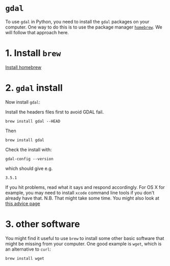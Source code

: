 # `gdal`

To use `gdal` in Python, you need to install the `gdal` packages on your computer. One way to do this is to use the package manager [`homebrew`](https://brew.sh). We will follow that approach here. 

# 1. Install `brew`

[Install homebrew](InstallBREW.md)

# 2. `gdal` install

Now install `gdal`:

Install the headers files first to avoid GDAL fail.

	brew install gdal --HEAD

Then

	brew install gdal

Check the install with:

	gdal-config --version

which should give e.g.

	3.5.1

If you hit problems, read what it says and respond accordingly. For OS X for example, you may need to install `xcode` command line tools if you don't already have that. N.B. That might take some time. You might also look at [this advice page](https://medium.com/@egiron/how-to-install-gdal-and-qgis-on-macos-catalina-ca690dca4f91)


# 3. other software

You might find it useful to use `brew` to install some other basic software that might be missing from your computer. One good example is `wget`, which is an alternative to `curl`:

	brew install wget
	
	
